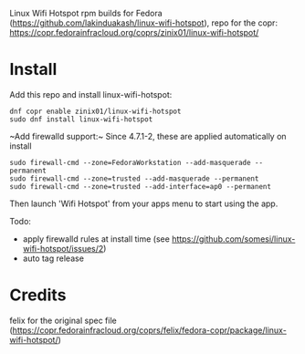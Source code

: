 Linux Wifi Hotspot rpm builds for Fedora (https://github.com/lakinduakash/linux-wifi-hotspot), repo for the copr: https://copr.fedorainfracloud.org/coprs/zinix01/linux-wifi-hotspot/

# Install
Add this repo and install linux-wifi-hotspot:
```
dnf copr enable zinix01/linux-wifi-hotspot
sudo dnf install linux-wifi-hotspot
```
~Add firewalld support:~ Since 4.7.1-2, these are applied automatically on install
```
sudo firewall-cmd --zone=FedoraWorkstation --add-masquerade --permanent
sudo firewall-cmd --zone=trusted --add-masquerade --permanent
sudo firewall-cmd --zone=trusted --add-interface=ap0 --permanent
```
Then launch 'Wifi Hotspot' from your apps menu to start using the app.

Todo:
- apply firewalld rules at install time (see https://github.com/somesi/linux-wifi-hotspot/issues/2)
- auto tag release

# Credits
felix for the original spec file (https://copr.fedorainfracloud.org/coprs/felix/fedora-copr/package/linux-wifi-hotspot/)
